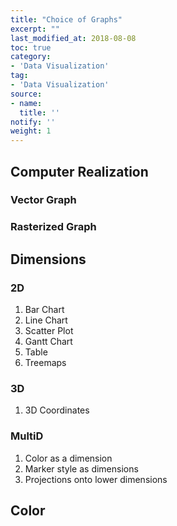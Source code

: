 ```yaml
---
title: "Choice of Graphs"
excerpt: ""
last_modified_at: 2018-08-08
toc: true
category:
- 'Data Visualization'
tag:
- 'Data Visualization'
source:
- name:
  title: ''
notify: ''
weight: 1
---
```


## Computer Realization

### Vector Graph

### Rasterized Graph


## Dimensions

### 2D


1. Bar Chart
2. Line Chart
3. Scatter Plot
4. Gantt Chart
5. Table
6. Treemaps

### 3D


1. 3D Coordinates


### MultiD

1. Color as a dimension
2. Marker style as dimensions
3. Projections onto lower dimensions


## Color

###
